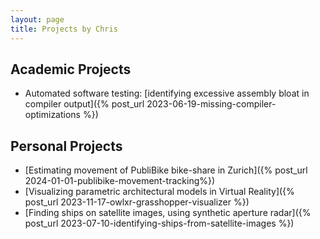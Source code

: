 ```yaml
---
layout: page
title: Projects by Chris
---
```


## Academic Projects
* Automated software testing: [identifying excessive assembly bloat in compiler output]({% post_url 2023-06-19-missing-compiler-optimizations %})

## Personal Projects
* [Estimating movement of PubliBike bike-share in Zurich]({% post_url 2024-01-01-publibike-movement-tracking%})
* [Visualizing parametric architectural models in Virtual Reality]({% post_url 2023-11-17-owlxr-grasshopper-visualizer %})
* [Finding ships on satellite images, using synthetic aperture radar]({% post_url 2023-07-10-identifying-ships-from-satellite-images %})
